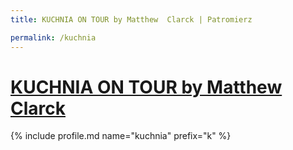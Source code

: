 ```yaml
---
title: KUCHNIA ON TOUR by Matthew  Clarck | Patromierz

permalink: /kuchnia
---
```


# [KUCHNIA ON TOUR by Matthew  Clarck](https://patronite.pl/kuchnia)

{% include profile.md name="kuchnia" prefix="k" %}

